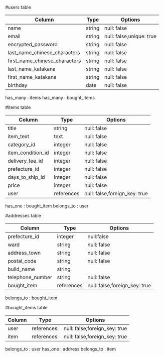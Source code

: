 #users table

| Column   | Type       | Options                        |
| ------   | ---------- | ------------------------------ |
| name | string | null: false |
| email    | string | null: false,unique: true |
| encrypted_password | string | null: false |
| last_name_chinese_characters | string | null: false |
| first_name_chinese_characters | string | null: false |
| last_name_katakana | string | null: false |
| first_name_katakana | string | null: false |
| birthday | date | null: false |

has_many : items
has_many : bought_items

#items table

| Column | Type       |Options                          |
| ------ | ---------- | ------------------------------- |
| title  | string     | null: false |
| item_text | text |null: false |
| category_id | integer | null: false |
| item_condition_id | integer | null: false |
| delivery_fee_id | integer | null: false |
| prefecture_id | integer | null: false |
| days_to_ship_id | integer | null: false |
| price | integer | null: false |
| user | references | null: false,foreign_key: true |

has_one : bought_item
belongs_to : user

#addresses table

| Column | Type       |Options|
| ------ | ---------- | ----- |
| prefecture_id | integer | null:false |
| ward   | string | null: false |
| address_town | string | null: false |
| postal_code | string | null: false |
| build_name | string |  |
| telephone_number | string |null: false |
| bought_item | references | null: false,foreign_key: true |

belongs_to : bought_item

#bought_items table

| Column | Type       |Options|
| ------ | ---------- | ----- |
| user | references: | null: false,foreign_key: true |
| item | references: | null: false,foreign_key: true |

belongs_to : user
has_one : address
belongs_to : item